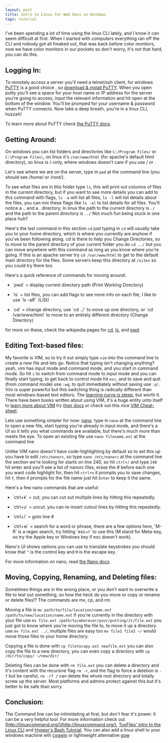 ```yaml
---
layout: post
title: Intro to Linux for Web Devs on Windows
tags: tutorial
---
```


I've been spending a lot of time using the linux CLI lately, and I know it can
seem difficult at first. When I started with computers everything ran off the
CLI and nobody got all freaked out, that was back before color monitors, now
we have color monitors in our pockets so don't worry, it's not that hard, you
can do this.

## Logging In:

To remotely access a server you'll need a telnet/ssh client, for windows
[PuTTY](http://www.putty.org/) is a good choice , so [download &amp; install
PuTTY](http://www.chiark.greenend.org.uk/~sgtatham/putty/download.html).  When
you open putty you'll see a space for your host name or IP address for the
server you're going to access,  input the relevant information and hit open at
the bottom of the window. You'll be promped for your username &amp; password when
PuTTY connects. Now take a deep breath, you're in a linux CLI, huzzah!

To learn more about PuTTY check [the PuTTY
docs](http://the.earth.li/~sgtatham/putty/0.61/htmldoc/).

## Getting Around:

On windows you can list folders and directories like `C:/Program Files/` or 
`` C:\Program Files\ ``, on linux it's `/var/www/html` (for apache's default html
directory), so linux is /-only, where windows doesn't care if you use / or \.

Let's see where we are on the server, type in `pwd` at the command line (you
should see /home/ or /root/).

To see what files are in this folder type `ls`, this will print out columns of
files in the current directory, but if you want to see more details you can
add to this command with flags, `ls -a` will list all files, `ls -l` will list
details about the files, you can mix these flags like `ls -al` to list details
for all files. You'll notice a .. and a . directory, In linux the path to the
current directory is `./` and the path to the parent directory is `../` Not
much fun being stuck in one place huh?

Here's the last command in this section `cd` just typing in `cd` will usually
take you to your home directory, which is where you currently are anyhow if
you've been following along. cd is there to help you Change Directories, so to
move to the parent directory of your current folder you do `cd ../` but you
can move anywhere with this command as long as you know where you're going. If
this is an apache server try `cd /var/www/html` to get to the default main
directory for the files. Some servers keep this directory at `/sites` so you
could try there too.

Here's a quick reference of commands for moving around:

* <p>`pwd` = display current directory path (Print Working Directory)

* <p>`ls` = list files, you can add flags to see more info on each file, I like to use `ls -alF` (LiSt) 

* <p>`cd` = change directory, use `cd ../` to move up one directory, or `cd /var/www/html` to move to an entirely different directory (Change Directory)

for more on these, check the wikipedia pages for
[cd](http://en.wikipedia.org/wiki/Cd_\(command\)),
[ls](http://en.wikipedia.org/wiki/Ls), and
[pwd](http://en.wikipedia.org/wiki/Pwd).

## Editing Text-based files:

My favorite is VIM, so to try it out simply type `vim` into the
command line to create a new file and lets go. Notice that typing isn't
changing anything? yeah, vim has input mode and command mode, and you start in
command mode. So hit `i` to switch from command mode to input mode and you can
finally start typing, to get back to control mode hit `esc`, and to save and
quit (from command mode) use `:wq`; to quit immediately without saving use
`:q!`. Vim is super powerful but this switching thing is radically different than most windows-based 
text editors. The [learning curve is steep](http://yehudakatz.com/2010/07/29/everyone-who-tried-to-convince-me-to-use-vim-was-wrong/), but worth it.
There have been books written about using VIM, it's a
huge entity unto itself to [learn more about VIM](http://www.vim.org/docs.php)
try [their docs](http://www.vim.org/docs.php) or check out this nice [VIM
Cheat-sheet](http://michael.peopleofhonoronly.com/vim/).

Lets use something simpler for now: [nano](http://www.nano-editor.org/). type
in `nano` at the command line to open a new file, start typing you're already
in input mode, and there's a UI so it tells you what commands are available,
but there's much more than meets the eye. To open an existing file use `nano
filename.ext` at the command line

Unlike VIM nano doesn't have code-highlighting by default so to set this up
you have to edit `/etc/nanorc`, so type `nano /etc/nanorc` at the command line
the section we're looking for starts on line 240, so hit `ctrl+/` and type
`240` hit enter and you'll see a list of nanorc files, erase the # before each
one you want code highlight for, then hit `ctrl+x` it prompts you to save
changes, hit `Y`, then it prompts for the file name just hit `Enter` to keep
it the same.

Here's a few nano commands that are useful:

* <p>`ctrl+k` = cut, you can cut out multiple lines by hitting this repeatedly.

* <p>`ctrl+u` = uncut, you can re-insert cutout lines by hitting this repeatedly.

* <p>`ctrl+/` = goto line #

* <p>`ctrl+w` = search for a word or phrase, there are a few options here, 'M-R' is a regex search, try hitting `esc+r` to use this (M stand for Meta-key, so try the Apple key or Windows key if esc doesn't work).

Nano's UI shows options you can use to translate keystrokes you should know
that `^` is the control key and `M` is the escape key.

For more information on nano, read [the Nano docs](http://www.nano-editor.org/dist/v2.2/nano.html)

## Moving, Copying, Renaming, and Deleting files:

Sometimes things are in the wrong place, or you don't want to overwrite a file
to test out something, so how the heck do you move or copy or rename or delete
files!? The commands are mv, cp, and rm.

Moving a file is `mv path/to/file/location/name.ext
/path/to/new/location/name.ext` if you're currently in the directory with your
file use `mv file.ext /path/to/wherever/your/putting/it/file.ext` you just
got to know where you're moving the file to, to move it up a directory use `mv
file.ext ../`, multiple files are easy too `mv file1 file2 ~/` would move
those files to your home directory.

Copying a file is done with `cp filetocopy.ext newfile.ext` you can also copy
the file to a new directory, you can even copy a directory with `cp
/dir/to/copy/ ~/new/dir/`

Deleting files can be done with `rm file.ext` you can delete a directory and
it's content with the recursive flag `rm -r`, and the flag to force a deletion is `-f` but be
careful, `rm -rf /` can delete the whole root directory and totally screw up
the server. Most platforms and admins protect against this but it's better to
be safe than sorry.

## Conclusion:

The Command line can be intimidating at first, but don't fear it's power. It
can be a very helpful tool. For more information check out
[http://linuxcommand.org/](http://linuxcommand.org/), [TuxFiles' intro to the
Linux CLI](http://www.tuxfiles.org/linuxhelp/cli.html) and [Hypexr's Bash
Tutorial](http://www.hypexr.org/bash_tutorial.php). You can also add a linux
shell to your windows machine wth [cygwin](http://www.cygwin.com/) or lightweight
alternative [gow](https://github.com/bmatzelle/gow/wiki/)
